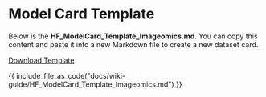 # Model Card Template

Below is the **HF_ModelCard_Template_Imageomics.md**. You can copy this content and paste it into a new Markdown file to create a new dataset card.

[Download Template](https://github.com/Imageomics/Imageomics-guide/raw/main/docs/wiki-guide/HF_ModelCard_Template_Imageomics.md)

{{ include_file_as_code("docs/wiki-guide/HF_ModelCard_Template_Imageomics.md") }}
